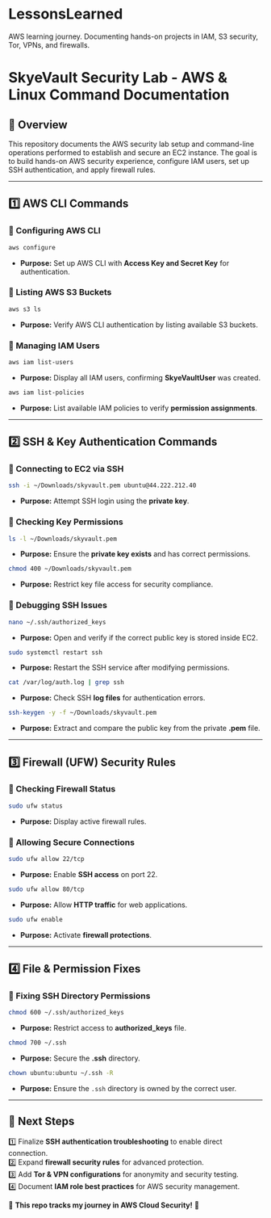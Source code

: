 # LessonsLearned
AWS learning journey. Documenting hands-on projects in IAM, S3 security, Tor, VPNs, and firewalls.

# SkyeVault Security Lab - AWS & Linux Command Documentation

## 📌 Overview
This repository documents the AWS security lab setup and command-line operations performed to establish and secure an EC2 instance. The goal is to build hands-on AWS security experience, configure IAM users, set up SSH authentication, and apply firewall rules.

---

## **1️⃣ AWS CLI Commands**
### **🔹 Configuring AWS CLI**
```bash
aws configure
```
- **Purpose:** Set up AWS CLI with **Access Key and Secret Key** for authentication.

### **🔹 Listing AWS S3 Buckets**
```bash
aws s3 ls
```
- **Purpose:** Verify AWS CLI authentication by listing available S3 buckets.

### **🔹 Managing IAM Users**
```bash
aws iam list-users
```
- **Purpose:** Display all IAM users, confirming **SkyeVaultUser** was created.

```bash
aws iam list-policies
```
- **Purpose:** List available IAM policies to verify **permission assignments**.

---

## **2️⃣ SSH & Key Authentication Commands**
### **🔹 Connecting to EC2 via SSH**
```bash
ssh -i ~/Downloads/skyvault.pem ubuntu@44.222.212.40
```
- **Purpose:** Attempt SSH login using the **private key**.

### **🔹 Checking Key Permissions**
```bash
ls -l ~/Downloads/skyvault.pem
```
- **Purpose:** Ensure the **private key exists** and has correct permissions.

```bash
chmod 400 ~/Downloads/skyvault.pem
```
- **Purpose:** Restrict key file access for security compliance.

### **🔹 Debugging SSH Issues**
```bash
nano ~/.ssh/authorized_keys
```
- **Purpose:** Open and verify if the correct public key is stored inside EC2.

```bash
sudo systemctl restart ssh
```
- **Purpose:** Restart the SSH service after modifying permissions.

```bash
cat /var/log/auth.log | grep ssh
```
- **Purpose:** Check SSH **log files** for authentication errors.

```bash
ssh-keygen -y -f ~/Downloads/skyvault.pem
```
- **Purpose:** Extract and compare the public key from the private **.pem** file.

---

## **3️⃣ Firewall (UFW) Security Rules**
### **🔹 Checking Firewall Status**
```bash
sudo ufw status
```
- **Purpose:** Display active firewall rules.

### **🔹 Allowing Secure Connections**
```bash
sudo ufw allow 22/tcp
```
- **Purpose:** Enable **SSH access** on port 22.

```bash
sudo ufw allow 80/tcp
```
- **Purpose:** Allow **HTTP traffic** for web applications.

```bash
sudo ufw enable
```
- **Purpose:** Activate **firewall protections**.

---

## **4️⃣ File & Permission Fixes**
### **🔹 Fixing SSH Directory Permissions**
```bash
chmod 600 ~/.ssh/authorized_keys
```
- **Purpose:** Restrict access to **authorized_keys** file.

```bash
chmod 700 ~/.ssh
```
- **Purpose:** Secure the **.ssh** directory.

```bash
chown ubuntu:ubuntu ~/.ssh -R
```
- **Purpose:** Ensure the `.ssh` directory is owned by the correct user.

---

## **📝 Next Steps**
1️⃣ Finalize **SSH authentication troubleshooting** to enable direct connection.  
2️⃣ Expand **firewall security rules** for advanced protection.  
3️⃣ Add **Tor & VPN configurations** for anonymity and security testing.  
4️⃣ Document **IAM role best practices** for AWS security management.  

🚀 **This repo tracks my journey in AWS Cloud Security!** 🚀
